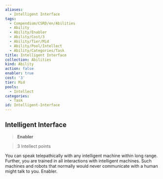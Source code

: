 ```yaml
---
aliases:
  - Intelligent Interface
tags:
  - Compendium/CSRD/en/Abilities
  - Ability
  - Ability/Enabler
  - Ability/Cost/3
  - Ability/Tier/Mid
  - Ability/Pool/Intellect
  - Ability/Categories/Task
title: Intelligent Interface
collection: Abilities
kind: Ability
action: false
enabler: true
cost: '3'
tier: Mid
pools:
  - Intellect
categories:
  - Task
id: Intelligent-Interface
---
```

## Intelligent Interface    
>**Enabler**    
>3 Intellect points  
    
You can speak telepathically with any intelligent machine within long range. Further, you are trained in all interactions with intelligent machines. Such machines and robots that normally would never communicate with a human might talk to you. Enabler.
